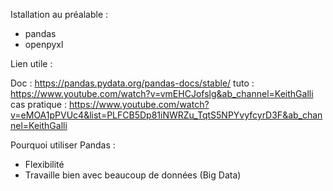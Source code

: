 Istallation au préalable :
- pandas
- openpyxl

Lien utile : 

Doc : <https://pandas.pydata.org/pandas-docs/stable/>
tuto : <https://www.youtube.com/watch?v=vmEHCJofslg&ab_channel=KeithGalli>
cas pratique : <https://www.youtube.com/watch?v=eMOA1pPVUc4&list=PLFCB5Dp81iNWRZu_TqtS5NPYvyfcyrD3F&ab_channel=KeithGalli>


Pourquoi utiliser Pandas : 
- Flexibilité
- Travaille bien avec beaucoup de données (Big Data)